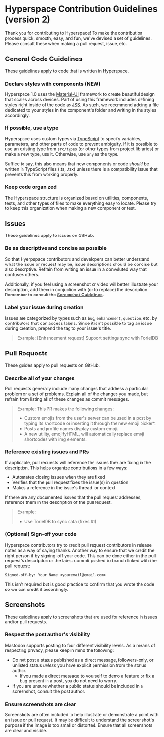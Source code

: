 # Hyperspace Contribution Guidelines (version 2)

Thank you for contributing to Hyperspace! To make the contribution process quick, smooth, easy, and fun, we've devised a set of guidelines. Please consult these when making a pull request, issue, etc.

## General Code Guidelines

These guidelines apply to code that is written in Hyperspace.

### Declare styles with components (NEW)

Hyperspace 1.0 uses the [Material-UI](https://material-ui.com) framework to create beautiful design that scales across devices. Part of using this framework includes defining styles right inside of the code as [JSS](https://material-ui.com/getting-started/faq/#do-i-have-to-use-jss-to-style-my-app). As such, we recommend adding a file dedicated to your styles in the component's folder and writing in the styles accordingly.

### If possible, use a type

Hyperspace uses custom types via [TypeScript](https://www.typescriptlang.org/) to specify variables, parameters, and other parts of code to prevent ambiguity. If it is possible to use an existing type from `src/types` (or other types from project libraries) or make a new type, use it. Otherwise, use `any` as the type.

Suffice to say, this also means that new components or code _should_ be written in TypeScript files (.ts, .tsx) unless there is a compatibility issue that prevents this from working properly.

### Keep code organized

The Hyperspace structure is organized based on utilities, components, tests, and other types of files to make everything easy to locate. Please try to keep this organization when making a new component or test.

## Issues

These guidelines apply to issues on GitHub.

### Be as descriptive and concise as possible

So that Hyerpspace contributors and developers can better understand what the issue or request may be, issue descriptions should be concise but also descrptive. Refrain from writing an issue in a convoluted way that confuses others.

Additionally, if you feel using a screenshot or video will better illustrate your description, add them in conjuction with (or to replace) the description. Remember to consult the [Screenshot Guidelines](#screenshots).

### Label your issue during creation

Issues are categorized by types such as `bug`, `enhancement`, `question`, etc. by contributors that can access labels. Since it isn't possible to tag an issue during creation, prepend the tag to your issue's title.

> Example: [Enhancement request] Support settings sync with TorielDB

## Pull Requests

These guides apply to pull requests on GitHub.

### Describe all of your changes

Pull requests generally include many changes that address a particular problem or a set of problems. Explain all of the changes you made, but refrain from listing all of these changes as commit messages.

> Example:
> This PR makes the following changes:
>
> - Custom emojis from the user's server can be used in a post by typing its shortcode or inserting it through the new emoji picker*.
> - Posts and profile names display custom emoji.
> - A new utility, emojifyHTML, will automatically replace emoji shortcodes with img elements.

### Reference existing issues and PRs

If applicable, pull requests will reference the issues they are fixing in the description. This helps organize contributions in a few ways:

- Automates closing issues when they are fixed
- Verifies that the pull request fixes the issue(s) in question
- Makes a reference in the issue's thread for context

If there are any documented issues that the pull request addresses, reference them in the description of the pull request.

> Example:
>
> - Use TorielDB to sync data (fixes #1)

### (Optional) Sign-off your code

Hyperspace contributors try to credit pull request contributors in release notes as a way of saying thanks. Another way to ensure that we credit the right person if by signing-off your code. This can be done either in the pull request's description or the latest commit pushed to branch linked with the pull request:

```
Signed-off-by: Your Name <youremail@email.com>
```

This isn't required but is good practice to confirm that you wrote the code so we can credit it accordingly.

## Screenshots

These guidelines apply to screenshots that are used for reference in issues and/or pull requests.

### Respect the post author's visibility

Mastodon supports posting to four different visibility levels. As a means of respecting privacy, please keep in mind the following:

- Do not post a status published as a direct message, followers-only, or unlisted status _unless_ you have explicit permission from the status author.
  - If you made a direct message to yourself to demo a feature or fix a bug present in a post, you do not need to worry.
- If you are unsure whether a public status should be included in a screenshot, consult the post author.

### Ensure screenshots are clear

Screenshots are often included to help illustrate or demonstrate a point with an issue or pull request. It may be difficult to understand the screenshot's purpose if the image is too small or distorted. Ensure that all screenshots are clear and visible.
